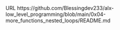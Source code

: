 <?xml version="1.0" encoding="UTF-8"?>
<!DOCTYPE plist PUBLIC "-//Apple//DTD PLIST 1.0//EN" "http://www.apple.com/DTDs/PropertyList-1.0.dtd">
<plist version="1.0">
<dict>
	<key>URL</key>
	<string>https://github.com/Blessingdev233/alx-low_level_programming/blob/main/0x04-more_functions_nested_loops/README.md</string>
</dict>
</plist>
